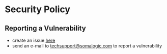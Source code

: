# Security Policy

## Reporting a Vulnerability

- create an issue [here](https://github.com/SomaLogic/SomaDataIO/issues/)
- send an e-mail to techsupport@somalogic.com to report a vulnerability
